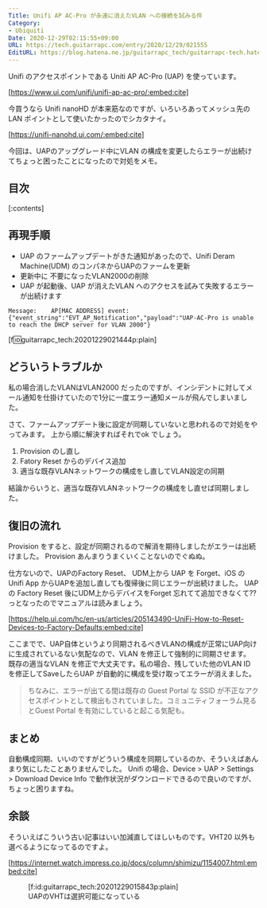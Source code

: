 ```yaml
---
Title: Unifi AP AC-Pro が永遠に消えたVLAN への接続を試みる件
Category:
- Ubiquiti
Date: 2020-12-29T02:15:55+09:00
URL: https://tech.guitarrapc.com/entry/2020/12/29/021555
EditURL: https://blog.hatena.ne.jp/guitarrapc_tech/guitarrapc-tech.hatenablog.com/atom/entry/26006613671202270
---
```


Unifi のアクセスポイントである Uniti AP AC-Pro (UAP) を使っています。

[https://www.ui.com/unifi/unifi-ap-ac-pro/:embed:cite]

今買うなら Unifi nanoHD が本来筋なのですが、いろいろあってメッシュ先のLAN ポイントとして使いたかったのでシカタナイ。

[https://unifi-nanohd.ui.com/:embed:cite]

今回は、UAPのアップグレード中にVLAN の構成を変更したらエラーが出続けてちょっと困ったことになったので対処をメモ。

## 目次

[:contents]

## 再現手順

* UAP のファームアップデートがきた通知があったので、Unifi Deram Machine(UDM) のコンパネからUAPのファームを更新
* 更新中に 不要になったVLAN2000の削除
* UAP が起動後、UAP が消えたVLAN へのアクセスを試みて失敗するエラーが出続けます

```
Message:	AP[MAC ADDRESS] event: {"event_string":"EVT_AP_Notification","payload":"UAP-AC-Pro is unable to reach the DHCP server for VLAN 2000"}
```

[f:id:guitarrapc_tech:20201229021444p:plain]

## どういうトラブルか

私の場合消したVLANはVLAN2000 だったのですが、インシデントに対してメール通知を仕掛けていたので1分に一度エラー通知メールが飛んでしまいました。

さて、ファームアップデート後に設定が同期していないと思われるので対処をやってみます。
上から順に解決すればそれでok でしょう。

1. Provision のし直し
1. Fatory Reset からのデバイス追加
1. 適当な既存VLANネットワークの構成をし直してVLAN設定の同期

結論からいうと、適当な既存VLANネットワークの構成をし直せば同期しました。

## 復旧の流れ

Provision をすると、設定が同期されるので解消を期待しましたがエラーは出続けました。
Provision あんまりうまくいくことないのでぐぬぬ。

仕方ないので、UAPのFactory Reset、 UDM上から UAP を Forget、iOS の Unifi App からUAPを追加し直しても復帰後に同じエラーが出続けました。
UAP の Factory Reset 後にUDM上からデバイスをForget 忘れてて追加できなくて??っとなったのでマニュアルは読みましょう。

[https://help.ui.com/hc/en-us/articles/205143490-UniFi-How-to-Reset-Devices-to-Factory-Defaults:embed:cite]


ここまでで、UAP自体というより同期されるべきVLANの構成が正常にUAP向けに生成されているない気配なので、VLAN を修正して強制的に同期させます。
既存の適当なVLAN を修正で大丈夫です。私の場合、残していた他のVLAN ID を修正してSaveしたらUAP が自動的に構成を受け取ってエラーが消えました。

> ちなみに、エラーが出てる間は既存の Guest Portal な SSID が不正なアクセスポイントとして検出もされていました。コミュニティフォーラム見るとGuest Portal を有効にしていると起こる気配も。

## まとめ

自動構成同期、いいのですがどういう構成を同期しているのか、そういえばあんまり気にしたことありませんでした。
Unifi の場合、Device > UAP > Settings > Download Device Info で動作状況がダウンロードできるので良いのですが、ちょっと困りますね。

## 余談

そういえばこういう古い記事はいい加減直してほしいものです。VHT20 以外も選べるようになってるのですよ。

[https://internet.watch.impress.co.jp/docs/column/shimizu/1154007.html:embed:cite]

<figure class="figure-image figure-image-fotolife" title="UAPのVHTは選択可能になっている">[f:id:guitarrapc_tech:20201229015843p:plain]<figcaption>UAPのVHTは選択可能になっている</figcaption></figure>
